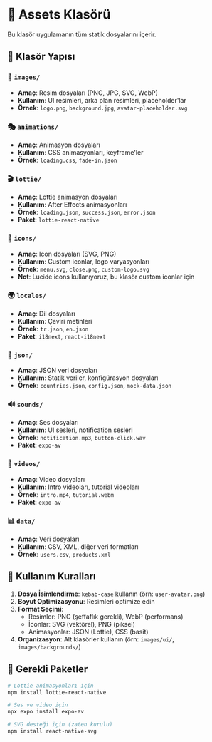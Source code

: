 # 📁 Assets Klasörü

Bu klasör uygulamanın tüm statik dosyalarını içerir.

## 📂 Klasör Yapısı

### **🎨 `images/`**
- **Amaç**: Resim dosyaları (PNG, JPG, SVG, WebP)
- **Kullanım**: UI resimleri, arka plan resimleri, placeholder'lar
- **Örnek**: `logo.png`, `background.jpg`, `avatar-placeholder.svg`

### **🎭 `animations/`**
- **Amaç**: Animasyon dosyaları
- **Kullanım**: CSS animasyonları, keyframe'ler
- **Örnek**: `loading.css`, `fade-in.json`

### **🎬 `lottie/`**
- **Amaç**: Lottie animasyon dosyaları
- **Kullanım**: After Effects animasyonları
- **Örnek**: `loading.json`, `success.json`, `error.json`
- **Paket**: `lottie-react-native`

### **🎯 `icons/`**
- **Amaç**: Icon dosyaları (SVG, PNG)
- **Kullanım**: Custom iconlar, logo varyasyonları
- **Örnek**: `menu.svg`, `close.png`, `custom-logo.svg`
- **Not**: Lucide icons kullanıyoruz, bu klasör custom iconlar için

### **🌍 `locales/`**
- **Amaç**: Dil dosyaları
- **Kullanım**: Çeviri metinleri
- **Örnek**: `tr.json`, `en.json`
- **Paket**: `i18next`, `react-i18next`

### **📄 `json/`**
- **Amaç**: JSON veri dosyaları
- **Kullanım**: Statik veriler, konfigürasyon dosyaları
- **Örnek**: `countries.json`, `config.json`, `mock-data.json`

### **🔊 `sounds/`**
- **Amaç**: Ses dosyaları
- **Kullanım**: UI sesleri, notification sesleri
- **Örnek**: `notification.mp3`, `button-click.wav`
- **Paket**: `expo-av`

### **🎥 `videos/`**
- **Amaç**: Video dosyaları
- **Kullanım**: Intro videoları, tutorial videoları
- **Örnek**: `intro.mp4`, `tutorial.webm`
- **Paket**: `expo-av`

### **📊 `data/`**
- **Amaç**: Veri dosyaları
- **Kullanım**: CSV, XML, diğer veri formatları
- **Örnek**: `users.csv`, `products.xml`

## 📝 Kullanım Kuralları

1. **Dosya İsimlendirme**: `kebab-case` kullanın (örn: `user-avatar.png`)
2. **Boyut Optimizasyonu**: Resimleri optimize edin
3. **Format Seçimi**: 
   - Resimler: PNG (şeffaflık gerekli), WebP (performans)
   - İconlar: SVG (vektörel), PNG (piksel)
   - Animasyonlar: JSON (Lottie), CSS (basit)
4. **Organizasyon**: Alt klasörler kullanın (örn: `images/ui/`, `images/backgrounds/`)

## 🔧 Gerekli Paketler

```bash
# Lottie animasyonları için
npm install lottie-react-native

# Ses ve video için
npx expo install expo-av

# SVG desteği için (zaten kurulu)
npm install react-native-svg
```
